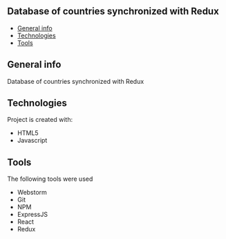 ## Database of countries synchronized with Redux
* [General info](#general-info)
* [Technologies](#technologies)
* [Tools](#tools)

## General info
Database of countries synchronized with Redux

## Technologies
Project is created with:
* HTML5
* Javascript

## Tools
The following tools were used
* Webstorm
* Git
* NPM
* ExpressJS
* React
* Redux